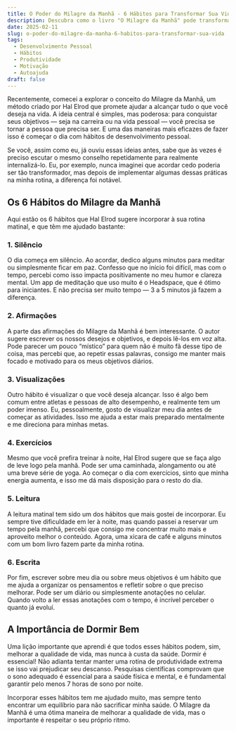 ```yaml
---
title: O Poder do Milagre da Manhã - 6 Hábitos para Transformar Sua Vida
description: Descubra como o livro "O Milagre da Manhã" pode transformar sua vida com 6 hábitos simples e eficazes.
date: 2025-02-11
slug: o-poder-do-milagre-da-manha-6-habitos-para-transformar-sua-vida
tags:
  - Desenvolvimento Pessoal
  - Hábitos
  - Produtividade
  - Motivação
  - Autoajuda
draft: false
---
```


Recentemente, comecei a explorar o conceito do Milagre da Manhã, um método criado por Hal Elrod que promete ajudar a alcançar tudo o que você deseja na vida. A ideia central é simples, mas poderosa: para conquistar seus objetivos — seja na carreira ou na vida pessoal — você precisa se tornar a pessoa que precisa ser. E uma das maneiras mais eficazes de fazer isso é começar o dia com hábitos de desenvolvimento pessoal.

Se você, assim como eu, já ouviu essas ideias antes, sabe que às vezes é preciso escutar o mesmo conselho repetidamente para realmente internalizá-lo. Eu, por exemplo, nunca imaginei que acordar cedo poderia ser tão transformador, mas depois de implementar algumas dessas práticas na minha rotina, a diferença foi notável.

## Os 6 Hábitos do Milagre da Manhã

Aqui estão os 6 hábitos que Hal Elrod sugere incorporar à sua rotina matinal, e que têm me ajudado bastante:

### 1. Silêncio
O dia começa em silêncio. Ao acordar, dedico alguns minutos para meditar ou simplesmente ficar em paz. Confesso que no início foi difícil, mas com o tempo, percebi como isso impacta positivamente no meu humor e clareza mental. Um app de meditação que uso muito é o Headspace, que é ótimo para iniciantes. E não precisa ser muito tempo — 3 a 5 minutos já fazem a diferença.

### 2. Afirmações
A parte das afirmações do Milagre da Manhã é bem interessante. O autor sugere escrever os nossos desejos e objetivos, e depois lê-los em voz alta. Pode parecer um pouco “místico” para quem não é muito fã desse tipo de coisa, mas percebi que, ao repetir essas palavras, consigo me manter mais focado e motivado para os meus objetivos diários.

### 3. Visualizações
Outro hábito é visualizar o que você deseja alcançar. Isso é algo bem comum entre atletas e pessoas de alto desempenho, e realmente tem um poder imenso. Eu, pessoalmente, gosto de visualizar meu dia antes de começar as atividades. Isso me ajuda a estar mais preparado mentalmente e me direciona para minhas metas.

### 4. Exercícios
Mesmo que você prefira treinar à noite, Hal Elrod sugere que se faça algo de leve logo pela manhã. Pode ser uma caminhada, alongamento ou até uma breve série de yoga. Ao começar o dia com exercícios, sinto que minha energia aumenta, e isso me dá mais disposição para o resto do dia.

### 5. Leitura
A leitura matinal tem sido um dos hábitos que mais gostei de incorporar. Eu sempre tive dificuldade em ler à noite, mas quando passei a reservar um tempo pela manhã, percebi que consigo me concentrar muito mais e aproveito melhor o conteúdo. Agora, uma xícara de café e alguns minutos com um bom livro fazem parte da minha rotina.

### 6. Escrita
Por fim, escrever sobre meu dia ou sobre meus objetivos é um hábito que me ajuda a organizar os pensamentos e refletir sobre o que preciso melhorar. Pode ser um diário ou simplesmente anotações no celular. Quando volto a ler essas anotações com o tempo, é incrível perceber o quanto já evoluí.

## A Importância de Dormir Bem
Uma lição importante que aprendi é que todos esses hábitos podem, sim, melhorar a qualidade de vida, mas nunca à custa da saúde. Dormir é essencial! Não adianta tentar manter uma rotina de produtividade extrema se isso vai prejudicar seu descanso. Pesquisas científicas comprovam que o sono adequado é essencial para a saúde física e mental, e é fundamental garantir pelo menos 7 horas de sono por noite.

Incorporar esses hábitos tem me ajudado muito, mas sempre tento encontrar um equilíbrio para não sacrificar minha saúde. O Milagre da Manhã é uma ótima maneira de melhorar a qualidade de vida, mas o importante é respeitar o seu próprio ritmo.